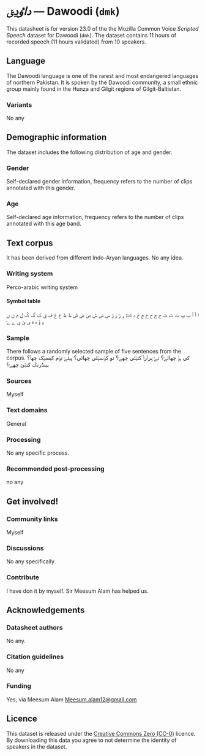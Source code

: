 # *داوُدِݵ* &mdash; Dawoodi (`dmk`)
This datasheet is for version 23.0 of the the Mozilla Common Voice *Scripted Speech* dataset 
for Dawoodi (`dmk`). The dataset contains 11 hours of recorded
speech (11 hours validated) from 10 speakers.

## Language
<!-- {{LANGUAGE_DESCRIPTION}} -->
<!-- Provide a brief (1-2 paragraph) description of your language -->

The Dawoodi language is one of the rarest and most endangered languages of northern Pakistan. It is spoken by the Dawoodi community, a small ethnic group mainly found in the Hunza and Gilgit regions of Gilgit-Baltistan.

### Variants
<!-- {{VARIANT_DESCRIPTION}} -->
<!-- @ OPTIONAL @ -->
<!-- Describe the variants (MCV variants) of your language -->

No any

## Demographic information
<!-- You can get a lot of the information in this section from https://analyzer.cv-toolbox.web.tr/browse -->
The dataset includes the following distribution of age and gender.

### Gender
<!-- {{GENDER_TABLE}} -->
<!-- @ AUTOMATICALLY GENERATED @ -->
<!-- | Gender | Frequency |
|--------|-----------|
| male, masculine | ? |
| undeclared | ? |
| female, feminine | ? | -->
Self-declared gender information, frequency refers to the number of clips annotated with this gender.

### Age
<!-- {{AGE_TABLE}} -->
<!-- @ AUTOMATICALLY GENERATED @ -->
<!-- | Age band | Frequency |
|----------|-----------|
| teens | ? |
| twenties | ? |
| thirties | ? |
| fourties | ? |
| fifties | ? |
   ...if other age ranges are present in your data, add rows... -->
Self-declared age information, frequency refers to the number of clips annotated with this age band.

## Text corpus
<!-- {{TEXT_CORPUS_DESCRIPTION}} -->
<!-- @ OPTIONAL @ -->
<!-- An overview of the text corpus, with information such as average length (in characters and words) of validated sentences. -->

It has been derived from different Indo-Aryan languages. No any idea.

### Writing system
<!-- {{WRITING_SYSTEM_DESCRIPTION}} -->
<!-- @ OPTIONAL @ -->
<!-- A description of the writing system (or writing systems) used in the text corpus -->

Perco-arabic writing system 

#### Symbol table
<!-- {{ALPHABET_TABLE}} -->
<!-- @ OPTIONAL @ -->
<!-- If the writing system is alphabetic, you can include the valid alphabet here -->

ا ݳ آ ب پ ت ٹ ث ج چ ح خ ݼ څ د ڈذڎ ر ڑ ز ژ س ش ݽ ص ض ڞ ط ظ ع غ ف ق ک گ ݣ ل م ن ں و ݸ ہ ۃ ی ݵ ݷ ے ݺ 

### Sample
<!-- {{SENTENCES_SAMPLE}} -->
There follows a randomly selected sample of five sentences from the corpus.
کی ہݸ چھائݺ؟ تݺ بِرݳرݳ کتݵئی چھݺ؟ تو کݸسݵئی چھائی؟ پیئݺ نݸم کیسݵک چھݳ؟ بینڈرنݣ کتݵئ چھݺ؟

### Sources
<!-- {{SOURCES_LIST}} -->
<!-- @ OPTIONAL @ -->
<!-- A list of sentence sources, can be curated to the top-N -->

Myself

### Text domains
<!-- {{TEXT_DOMAIN_DESCRIPTION}} -->
<!-- @ OPTIONAL @ -->
<!-- What text domains are represented in the corpus? -->

General

### Processing
<!-- {{PROCESSING_DESCRIPTION}} -->
<!-- @ OPTIONAL @ -->
<!-- How has the text data been processed -->

No any specific process.

### Recommended post-processing
<!-- {{RECOMMENDED_POSTPROCESSING_DESCRIPTION}} -->
<!-- @ OPTIONAL @ -->
<!-- What should people do before they use the data, for example Unicode normalisation -->

no any

## Get involved!


### Community links
<!-- {{COMMUNITY_LINKS_LIST}} -->
<!-- @ OPTIONAL @ -->
<!-- Links to community chats / fora -->

Myself 

### Discussions
<!-- {{DISCUSSION_LINKS_LIST}} -->
<!-- @ OPTIONAL @ -->
<!-- Any links to discussions, for example on Discourse or other fora or blogs can be included here -->

No any specifically.

### Contribute
<!-- {{CONTRIBUTE_LINKS_LIST}} -->
<!-- Here you can include links for how to contribute to the dataset -->

I have don it by myself. Sir Meesum Alam has helped us.

## Acknowledgements


### Datasheet authors
<!-- {{DATASHEET_AUTHORS_LIST}} -->
<!-- A list in the format of: Your Name <email@email.com> -->

No any.

### Citation guidelines
<!-- {{CITATION_DESCRIPTION}} -->
<!-- @ OPTIONAL @ -->
<!-- If you published a paper and would like people to cite it, you can include the BiBTeX here -->

No any

### Funding
<!-- {{FUNDING_DESCRIPTION}} -->
<!-- @ OPTIONAL @ -->
<!-- If you received any funding, you can include the acknowledgement here -->

Yes, via Meesum Alam Meesum.alam12@gmail.com

## Licence
This dataset is released under the [Creative Commons Zero (CC-0)](https://creativecommons.org/public-domain/cc0/) licence. By downloading this data
you agree to not determine the identity of speakers in the dataset.